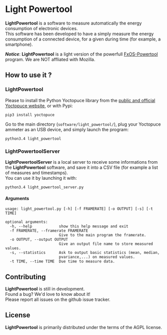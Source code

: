 # Light Powertool

**LightPowertool** is a software to measure automatically the energy consumption
of electronic devices.  
This software has been developed to have a simply measure the energy consumption of a connected device, for a given during time (for example, a smartphone).

***Notice***: **LightPowertool** is a light version of the powerfull [FxOS-Powertool](https://github.com/JonHylands/fxos-powertool) program. We are NOT affliated with Mozilla.

## How to use it ?

### LightPowertool

Please to install the Python Yoctopuce library from the [public and official Yoctopuce website](http://www.yoctopuce.com/FR/libraries.php), or with Pypi:  
```
pip3 install yoctopuce
```

Go to the main directory (```software/light_powertool/```), plug your Yoctopuce ammeter as an USB device, and simply launch the program:  
```
python3.4 light_powertool
```

### LightPowertoolServer

**LightPowertoolServer** is a local server to receive some informations from the **LightPowertool** software, and save it into a CSV file (for example a list of measures and timestamps).  
You can use it by launching it with:
```
python3.4 light_powertool_server.py
```

#### Arguments

```
usage: light_powertool.py [-h] [-f FRAMERATE] [-o OUTPUT] [-s] [-t TIME]

optional arguments:
  -h, --help            show this help message and exit
  -f FRAMERATE, --framerate FRAMERATE
                        Give to the main program the framerate.
  -o OUTPUT, --output OUTPUT
                        Give an output file name to store measured values.
  -s, --statistics      Ask to output basic statistics (mean, median,
                        pvariance,...) on measured values.
  -t TIME, --time TIME  Due time to measure data.
```

## Contributing

**LightPowertool** is still in development.  
Found a bug? We'd love to know about it!  
Please report all issues on the github issue tracker.

## License

**LightPowertool** is primarily distributed under the terms of the AGPL license.
